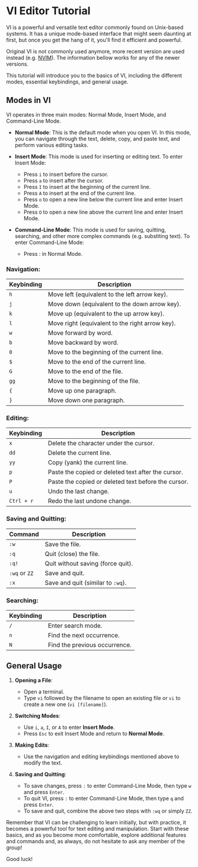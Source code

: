 # VI Editor Tutorial

VI is a powerful and versatile text editor commonly found on Unix-based systems. 
It has a unique mode-based interface that might seem daunting at first, but once you get the hang of it, you'll find it efficient and powerful. 

Original VI is not commonly used anymore, more recent version are used instead (e.g. [NVIM](https://neovim.io/)).
The information bellow works for any of the newer versions.

This tutorial will introduce you to the basics of VI, including the different modes, essential keybindings, and general usage.

## Modes in VI

VI operates in three main modes: Normal Mode, Insert Mode, and Command-Line Mode.

- **Normal Mode**: This is the default mode when you open VI. In this mode, you can navigate through the text, delete, copy, and paste text, and perform various editing tasks.

- **Insert Mode**: This mode is used for inserting or editing text. To enter Insert Mode:
    - Press `i` to insert before the cursor.
    - Press `a` to insert after the cursor.
    - Press `I` to insert at the beginning of the current line.
    - Press `A` to insert at the end of the current line.
    - Press `o` to open a new line below the current line and enter Insert Mode.
    - Press `O` to open a new line above the current line and enter Insert Mode.

- **Command-Line Mode**: This mode is used for saving, quitting, searching, and other more complex commands (e.g. substiting text). To enter Command-Line Mode:
    - Press : in Normal Mode.

### Navigation:

| Keybinding | Description                                    |
|------------|------------------------------------------------|
| `h`        | Move left (equivalent to the left arrow key).  |
| `j`        | Move down (equivalent to the down arrow key).  |
| `k`        | Move up (equivalent to the up arrow key).      |
| `l`        | Move right (equivalent to the right arrow key).|
| `w`        | Move forward by word.                          |
| `b`        | Move backward by word.                         |
| `0`        | Move to the beginning of the current line.     |
| `$`        | Move to the end of the current line.           |
| `G`        | Move to the end of the file.                   |
| `gg`       | Move to the beginning of the file.             |
| `{`        | Move up one paragraph.                         |
| `}`        | Move down one paragraph.                       |

### Editing:

| Keybinding | Description                                        |
|------------|----------------------------------------------------|
| `x`        | Delete the character under the cursor.             |
| `dd`       | Delete the current line.                           |
| `yy`       | Copy (yank) the current line.                      |
| `p`        | Paste the copied or deleted text after the cursor. |
| `P`        | Paste the copied or deleted text before the cursor.|
| `u`        | Undo the last change.                              |
| `Ctrl + r` | Redo the last undone change.                       |

### Saving and Quitting:

| Command        | Description                                   |
|----------------|-----------------------------------------------|
| `:w`           | Save the file.                                |
| `:q`           | Quit (close) the file.                        |
| `:q!`          | Quit without saving (force quit).             |
| `:wq` or `ZZ`  | Save and quit.                                |
| `:x`           | Save and quit (similar to `:wq`).             |

### Searching:

| Keybinding | Description                                   |
|------------|-----------------------------------------------|
| `/`        | Enter search mode.                            |
| `n`        | Find the next occurrence.                     |
| `N`        | Find the previous occurrence.                 |

## General Usage

1. **Opening a File**:
   - Open a terminal.
   - Type `vi` followed by the filename to open an existing file or `vi` to create a new one (`vi [filename]`).

2. **Switching Modes**:
   - Use `i`, `a`, `I`, or `A` to enter **Insert Mode**.
   - Press `Esc` to exit Insert Mode and return to **Normal Mode**.

3. **Making Edits**:
   - Use the navigation and editing keybindings mentioned above to modify the text.

4. **Saving and Quitting**:
   - To save changes, press `:` to enter Command-Line Mode, then type `w` and press `Enter`.
   - To quit VI, press `:` to enter Command-Line Mode, then type `q` and press `Enter`.
   - To save and quit, combine the above two steps with `:wq` or simply `ZZ`.

Remember that VI can be challenging to learn initially, but with practice, it becomes a powerful tool for text editing and manipulation. 
Start with these basics, and as you become more comfortable, explore additional features and commands and, as always, do not hesitate to ask any member of the group!

Good luck!



